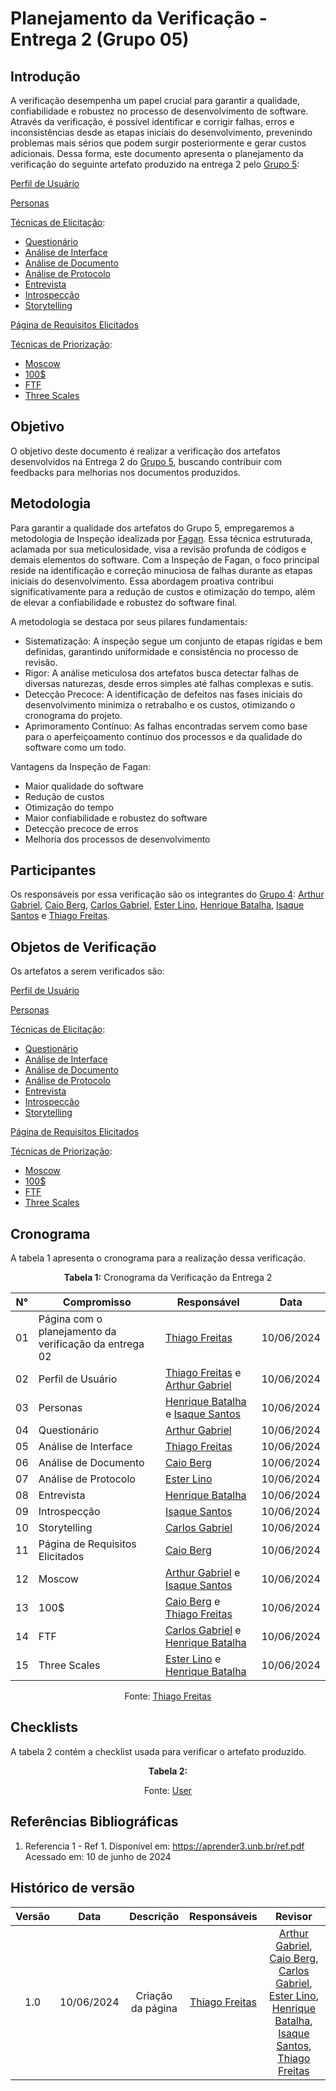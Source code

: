 # Planejamento da Verificação - Entrega 2 (Grupo 05)

## Introdução

A verificação desempenha um papel crucial para garantir a qualidade, confiabilidade e robustez no processo de desenvolvimento de software. Através da verificação, é possível identificar e corrigir falhas, erros e inconsistências desde as etapas iniciais do desenvolvimento, prevenindo problemas mais sérios que podem surgir posteriormente e gerar custos adicionais. Dessa forma, este documento apresenta o planejamento da verificação do seguinte artefato produzido na entrega 2 pelo [Grupo 5](https://github.com/Requisitos-de-Software/2024.1-Sinesp_Cidadao):

[Perfil de Usuário](https://github.com/Requisitos-de-Software/2024.1-Sinesp_Cidadao/blob/main/docs/elicitacao/Perfil_de_usuario.md)

[Personas](https://github.com/Requisitos-de-Software/2024.1-Sinesp_Cidadao/blob/main/docs/elicitacao/personas.md)

[Técnicas de Elicitação](https://github.com/Requisitos-de-Software/2024.1-Sinesp_Cidadao/tree/main/docs/elicitacao/tecnicas):

- [Questionário](https://github.com/Requisitos-de-Software/2024.1-Sinesp_Cidadao/blob/main/docs/elicitacao/tecnicas/questionario.md)
- [Análise de Interface](https://github.com/Requisitos-de-Software/2024.1-Sinesp_Cidadao/blob/main/docs/elicitacao/tecnicas/AnaliseDaInterface.md)
- [Análise de Documento](https://github.com/Requisitos-de-Software/2024.1-Sinesp_Cidadao/blob/main/docs/elicitacao/tecnicas/AnaliseDeDocumento.md)
- [Análise de Protocolo](https://github.com/Requisitos-de-Software/2024.1-Sinesp_Cidadao/blob/main/docs/elicitacao/tecnicas/AnaliseDeProtocolo.md)
- [Entrevista](https://github.com/Requisitos-de-Software/2024.1-Sinesp_Cidadao/blob/main/docs/elicitacao/tecnicas/Entrevista.md)
- [Introspecção](https://github.com/Requisitos-de-Software/2024.1-Sinesp_Cidadao/blob/main/docs/elicitacao/tecnicas/Introspeccao.md)
- [Storytelling](https://github.com/Requisitos-de-Software/2024.1-Sinesp_Cidadao/blob/main/docs/elicitacao/tecnicas/storytelling.md)

[Página de Requisitos Elicitados](https://github.com/Requisitos-de-Software/2024.1-Sinesp_Cidadao/blob/main/docs/elicitacao/tecnicas/Requisitos_elicitados.md)

[Técnicas de Priorização](https://github.com/Requisitos-de-Software/2024.1-Sinesp_Cidadao/tree/main/docs/elicitacao/priorizacao):

- [Moscow](https://github.com/Requisitos-de-Software/2024.1-Sinesp_Cidadao/blob/main/docs/elicitacao/priorizacao/Moscow.md)
- [100$](https://github.com/Requisitos-de-Software/2024.1-Sinesp_Cidadao/blob/main/docs/elicitacao/priorizacao/100%24.md)
- [FTF](https://github.com/Requisitos-de-Software/2024.1-Sinesp_Cidadao/blob/main/docs/elicitacao/priorizacao/FTF.md)
- [Three Scales](https://github.com/Requisitos-de-Software/2024.1-Sinesp_Cidadao/blob/main/docs/elicitacao/priorizacao/three_scales.md)

## Objetivo

O objetivo deste documento é realizar a verificação dos artefatos desenvolvidos na Entrega 2 do [Grupo 5](https://requisitos-de-software.github.io/2024.1-Sinesp_Cidadao/), buscando contribuir com feedbacks para melhorias nos documentos produzidos.

## Metodologia

Para garantir a qualidade dos artefatos do Grupo 5, empregaremos a metodologia de Inspeção idealizada por [Fagan](#ancora2). Essa técnica estruturada, aclamada por sua meticulosidade, visa a revisão profunda de códigos e demais elementos do software. Com a Inspeção de Fagan, o foco principal reside na identificação e correção minuciosa de falhas durante as etapas iniciais do desenvolvimento. Essa abordagem proativa contribui significativamente para a redução de custos e otimização do tempo, além de elevar a confiabilidade e robustez do software final.

A metodologia se destaca por seus pilares fundamentais:

- Sistematização: A inspeção segue um conjunto de etapas rígidas e bem definidas, garantindo uniformidade e consistência no processo de revisão.
- Rigor: A análise meticulosa dos artefatos busca detectar falhas de diversas naturezas, desde erros simples até falhas complexas e sutis.
- Detecção Precoce: A identificação de defeitos nas fases iniciais do desenvolvimento minimiza o retrabalho e os custos, otimizando o cronograma do projeto.
- Aprimoramento Contínuo: As falhas encontradas servem como base para o aperfeiçoamento contínuo dos processos e da qualidade do software como um todo.

Vantagens da Inspeção de Fagan:

- Maior qualidade do software
- Redução de custos
- Otimização do tempo
- Maior confiabilidade e robustez do software
- Detecção precoce de erros
- Melhoria dos processos de desenvolvimento

## Participantes

Os responsáveis por essa verificação são os integrantes do [Grupo 4](https://github.com/Requisitos-de-Software/2024.1-Gov.br): [Arthur Gabriel](https://github.com/ArthurGabrieel), [Caio Berg](https://github.com/Caio-bergbjj), [Carlos Gabriel](https://github.com/TheCarlosRamos), [Ester Lino](https://github.com/esteerlino), [Henrique Batalha](https://github.com/HeBatalha), [Isaque Santos](https://github.com/IsaqueSH) e [Thiago Freitas](https://github.com/thiagorfreitas).

## Objetos de Verificação

Os artefatos a serem verificados são:

[Perfil de Usuário](https://github.com/Requisitos-de-Software/2024.1-Sinesp_Cidadao/blob/main/docs/elicitacao/Perfil_de_usuario.md)

[Personas](https://github.com/Requisitos-de-Software/2024.1-Sinesp_Cidadao/blob/main/docs/elicitacao/personas.md)

[Técnicas de Elicitação](https://github.com/Requisitos-de-Software/2024.1-Sinesp_Cidadao/tree/main/docs/elicitacao/tecnicas):

- [Questionário](https://github.com/Requisitos-de-Software/2024.1-Sinesp_Cidadao/blob/main/docs/elicitacao/tecnicas/questionario.md)
- [Análise de Interface](https://github.com/Requisitos-de-Software/2024.1-Sinesp_Cidadao/blob/main/docs/elicitacao/tecnicas/AnaliseDaInterface.md)
- [Análise de Documento](https://github.com/Requisitos-de-Software/2024.1-Sinesp_Cidadao/blob/main/docs/elicitacao/tecnicas/AnaliseDeDocumento.md)
- [Análise de Protocolo](https://github.com/Requisitos-de-Software/2024.1-Sinesp_Cidadao/blob/main/docs/elicitacao/tecnicas/AnaliseDeProtocolo.md)
- [Entrevista](https://github.com/Requisitos-de-Software/2024.1-Sinesp_Cidadao/blob/main/docs/elicitacao/tecnicas/Entrevista.md)
- [Introspecção](https://github.com/Requisitos-de-Software/2024.1-Sinesp_Cidadao/blob/main/docs/elicitacao/tecnicas/Introspeccao.md)
- [Storytelling](https://github.com/Requisitos-de-Software/2024.1-Sinesp_Cidadao/blob/main/docs/elicitacao/tecnicas/storytelling.md)

[Página de Requisitos Elicitados](https://github.com/Requisitos-de-Software/2024.1-Sinesp_Cidadao/blob/main/docs/elicitacao/tecnicas/Requisitos_elicitados.md)

[Técnicas de Priorização](https://github.com/Requisitos-de-Software/2024.1-Sinesp_Cidadao/tree/main/docs/elicitacao/priorizacao):

- [Moscow](https://github.com/Requisitos-de-Software/2024.1-Sinesp_Cidadao/blob/main/docs/elicitacao/priorizacao/Moscow.md)
- [100$](https://github.com/Requisitos-de-Software/2024.1-Sinesp_Cidadao/blob/main/docs/elicitacao/priorizacao/100%24.md)
- [FTF](https://github.com/Requisitos-de-Software/2024.1-Sinesp_Cidadao/blob/main/docs/elicitacao/priorizacao/FTF.md)
- [Three Scales](https://github.com/Requisitos-de-Software/2024.1-Sinesp_Cidadao/blob/main/docs/elicitacao/priorizacao/three_scales.md)

## Cronograma

A tabela 1 apresenta o cronograma para a realização dessa verificação.

<center>

<font><p style="text-align: center">**Tabela 1:** Cronograma da Verificação da Entrega 2</p></font>

| N°  | Compromisso                                            | Responsável                                                                                               | Data       |
| --- | ------------------------------------------------------ | --------------------------------------------------------------------------------------------------------- | ---------- |
| 01  | Página com o planejamento da verificação da entrega 02 | [Thiago Freitas](https://github.com/thiagorfreitas)                                                       | 10/06/2024 |
| 02  | Perfil de Usuário                                      | [Thiago Freitas](https://github.com/thiagorfreitas) e [Arthur Gabriel](https://github.com/ArthurGabrieel) | 10/06/2024 |
| 03  | Personas                                               | [Henrique Batalha](https://github.com/HeBatalha) e [Isaque Santos](https://github.com/IsaqueSH)           | 10/06/2024 |
| 04  | Questionário                                           | [Arthur Gabriel](https://github.com/ArthurGabrieel)                                                       | 10/06/2024 |
| 05  | Análise de Interface                                   | [Thiago Freitas](https://github.com/thiagorfreitas)                                                       | 10/06/2024 |
| 06  | Análise de Documento                                   | [Caio Berg](https://github.com/Caio-bergbjj)                                                              | 10/06/2024 |
| 07  | Análise de Protocolo                                   | [Ester Lino](https://github.com/esteerlino)                                                               | 10/06/2024 |
| 08  | Entrevista                                             | [Henrique Batalha](https://github.com/HeBatalha)                                                          | 10/06/2024 |
| 09  | Introspecção                                           | [Isaque Santos](https://github.com/IsaqueSH)                                                              | 10/06/2024 |
| 10  | Storytelling                                           | [Carlos Gabriel](https://github.com/TheCarlosRamos)                                                       | 10/06/2024 |
| 11  | Página de Requisitos Elicitados                        | [Caio Berg](https://github.com/Caio-bergbjj)                                                              | 10/06/2024 |
| 12  | Moscow                                                 | [Arthur Gabriel](https://github.com/ArthurGabrieel) e [Isaque Santos](https://github.com/IsaqueSH)        | 10/06/2024 |
| 13  | 100$                                                   | [Caio Berg](https://github.com/Caio-bergbjj) e [Thiago Freitas](https://github.com/thiagorfreitas)        | 10/06/2024 |
| 14  | FTF                                                    | [Carlos Gabriel](https://github.com/TheCarlosRamos) e [Henrique Batalha](https://github.com/HeBatalha)    | 10/06/2024 |
| 15  | Three Scales                                           | [Ester Lino](https://github.com/esteerlino) e [Henrique Batalha](https://github.com/HeBatalha)            | 10/06/2024 |

</center>

<div align="center">Fonte: <a href="https://github.com/thiagorfreitas">Thiago Freitas</a></div>

## Checklists

A tabela 2 contém a checklist usada para verificar o artefato produzido.

<font><p style="text-align: center">**Tabela 2:** </p></font>

<div align="center">Fonte: <a href="https://github.com/user">User</a></div>

## Referências Bibliográficas

<a id="ref1"></a>

1. Referencia 1 - Ref 1. Disponível em: https://aprender3.unb.br/ref.pdf Acessado em: 10 de junho de 2024

## Histórico de versão

| Versão |    Data    |     Descrição     |                    Responsáveis                     |                                                                                                                                                                         Revisor                                                                                                                                                                          |
| :----: | :--------: | :---------------: | :-------------------------------------------------: | :------------------------------------------------------------------------------------------------------------------------------------------------------------------------------------------------------------------------------------------------------------------------------------------------------------------------------------------------------: |
|  1.0   | 10/06/2024 | Criação da página | [Thiago Freitas](https://github.com/thiagorfreitas) | [Arthur Gabriel](https://github.com/ArthurGabrieel), [Caio Berg](https://github.com/Caio-bergbjj), [Carlos Gabriel](https://github.com/TheCarlosRamos), [Ester Lino](https://github.com/esteerlino), [Henrique Batalha](https://github.com/HeBatalha), [Isaque Santos](https://github.com/IsaqueSH), [Thiago Freitas](https://github.com/thiagorfreitas) |
